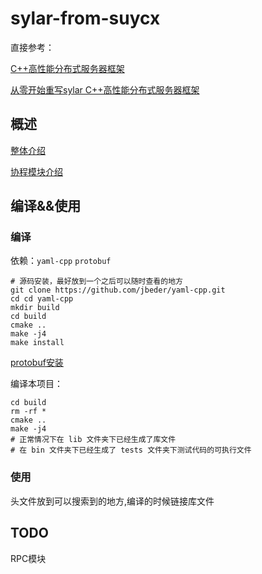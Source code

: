 # sylar-from-suycx

直接参考：

[C++高性能分布式服务器框架](https://github.com/sylar-yin/sylar)

[从零开始重写sylar C++高性能分布式服务器框架](https://github.com/zhongluqiang/sylar-from-scratch)

## 概述

[整体介绍](docs/README.md)

[协程模块介绍](docs/suycx/README.md)

## 编译&&使用

### 编译

依赖：`yaml-cpp` `protobuf`

```shell
# 源码安装，最好放到一个之后可以随时查看的地方
git clone https://github.com/jbeder/yaml-cpp.git
cd cd yaml-cpp
mkdir build
cd build
cmake ..
make -j4
make install
```

[protobuf安装](https://github.com/SuycxZMZ/KVstorageBaseRaft-cpp)

编译本项目：

```shell
cd build
rm -rf *
cmake ..
make -j4
# 正常情况下在 lib 文件夹下已经生成了库文件
# 在 bin 文件夹下已经生成了 tests 文件夹下测试代码的可执行文件
```

### 使用

头文件放到可以搜索到的地方,编译的时候链接库文件

## TODO

RPC模块